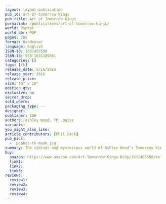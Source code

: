 ```yaml
---
layout: layout-publication
pub_id: art-of-tomorrow-kings
pub_title: Art of Tomorrow Kings
permalink: /publications/art-of-tomorrow-kings/
world: Popbot
world_abr: POP
pages: 200
format: Hardcover
language: English
ISBN-10: 1631405500
ISBN-13: 978-1631405501
categories: []
tags: [tk]
release_date: 5/16/2016
release_year: 2016
release_price: 
size: 10" x 10"
edition_qty:
exclusive: no
secret_drop:
sold_where: 
packaging_type: --
designer: 
publisher: IDW
authors: Ashley Wood, TP Louise
variants:
you_might_also_like: 
article_contributors: [Phil Back]
pub_pics: 
  -  popbot-tk-mook.jpg
summary: The vibrant and mysterious world of Ashley Wood’s Tomorrow Kings comes to life in this collection of art and photography. Documenting the lushly designed Tomorrow Kings figures by 3A alongside the kinetic art that inspired the ideas, this coffee table art book is the ideal addition for any collection of Wood. This premiere North American edition includes new artwork and images, each selected by the artist. - From Amazon
buy:
  amazon: https://www.amazon.com/Art-Tomorrow-Kings-N/dp/1631405500/ref=sr_1_23
  link1: 
  link2: 
  link3: 
reviews:
  review1: 
  review2: 
  review3:
  review4:
---
```


